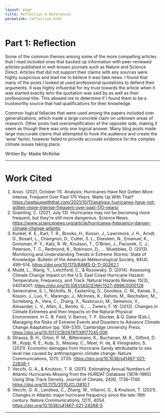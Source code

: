 ```yaml
---
layout: page
title: Reflection & References  
permalink: reflection.html
---
```

# Part 1: Reflection 
Some of the common themes among some of the more compelling articles that I read included ones that backed up information with peer-reviewed articles published in well-known journals such as Nature and Science Direct. Articles that did not support their claims with any sources were highly suspicious and lead me to believe it was fake news. I found that many of the posts I looked at used professional quotations to defend their arguments. It was highly influential for my trust towards the article when it was started exactly who the quotation was said by as well as their professional title. This allowed me to determine if I found them to be a trustworthy source that had qualifications for their knowledge. 

Common logical fallacies that were used among the papers included over generalizations, which made a large concrete claim on unknown areas of research. Other posts had oversimplification of the opposite side, making it seem as though there was only one logical answer. Many blog posts made large inaccurate claims that attempted to hook the audience and create the ‘wow’ factor, however failed to provide accurate evidence for the complex climate issues taking place. 


Written By: Madie McKellar

---

# Work Cited
1. Anon. (2021, October 11). Analysis: Hurricanes Have Not Gotten More Intense, Frequent Over Past 170 Years. Watts Up With That? https://wattsupwiththat.com/2021/10/11/analysis-hurricanes-have-not-gotten-more-intense-frequent-over-past-170-years/
2. Gramling, C. (2021, July 13). Hurricanes may not be becoming more frequent, but they’re still more dangerous. Science News. https://www.sciencenews.org/article/hurricanes-frequency-danger-climate-change-atlantic
3. Kunkel, K. E., Karl, T. R., Brooks, H., Kossin, J., Lawrimore, J. H., Arndt, D., Bosart, L., Changnon, D., Cutter, S. L., Doesken, N., Emanuel, K., Groisman, P. Y., Katz, R. W., Knutson, T., O’Brien, J., Paciorek, C. J., Peterson, T. C., Redmond, K., Robinson, D., … Wuebbles, D. (2013). Monitoring and Understanding Trends in Extreme Storms: State of Knowledge. Bulletin of the American Meteorological Society, 94(4), 499–514. https://doi.org/10.1175/BAMS-D-11-00262.1
4. Mudd, L., Wang, Y., Letchford, C., & Rosowsky, D. (2014). Assessing Climate Change Impact on the U.S. East Coast Hurricane Hazard: Temperature, Frequency, and Track. Natural Hazards Review, 15(3), 04014001. https://doi.org/10.1061/(ASCE)NH.1527-6996.0000128
5. Seneviratne, S. I., Nicholls, N., Easterling, D., Goodess, C. M., Kanae, S., Kossin, J., Luo, Y., Marengo, J., McInnes, K., Rahimi, M., Reichstein, M., Sorteberg, A., Vera, C., Zhang, X., Rusticucci, M., Semenov, V., Alexander, L. V., Allen, S., Benito, G., … Zwiers, F. W. (2012). Changes in Climate Extremes and their Impacts on the Natural Physical Environment. In C. B. Field, V. Barros, T. F. Stocker, & Q. Dahe (Eds.), Managing the Risks of Extreme Events and Disasters to Advance Climate Change Adaptation (pp. 109–230). Cambridge University Press. https://doi.org/10.1017/CBO9781139177245.006
6. Strauss, B. H., Orton, P. M., Bittermann, K., Buchanan, M. K., Gilford, D. M., Kopp, R. E., Kulp, S., Massey, C., Moel, H. de, & Vinogradov, S. (2021). Economic damages from Hurricane Sandy attributable to sea level rise caused by anthropogenic climate change. Nature Communications, 12(1), 2720. https://doi.org/10.1038/s41467-021-22838-1
7. Vecchi, G. A., & Knutson, T. R. (2011). Estimating Annual Numbers of Atlantic Hurricanes Missing from the HURDAT Database (1878–1965) Using Ship Track Density. Journal of Climate, 24(6), 1736–1746. https://doi.org/10.1175/2010JCLI3810.1
8. Vecchi, G. A., Landsea, C., Zhang, W., Villarini, G., & Knutson, T. (2021). Changes in Atlantic major hurricane frequency since the late-19th century. Nature Communications, 12(1), 4054. https://doi.org/10.1038/s41467-021-24268-5

---


